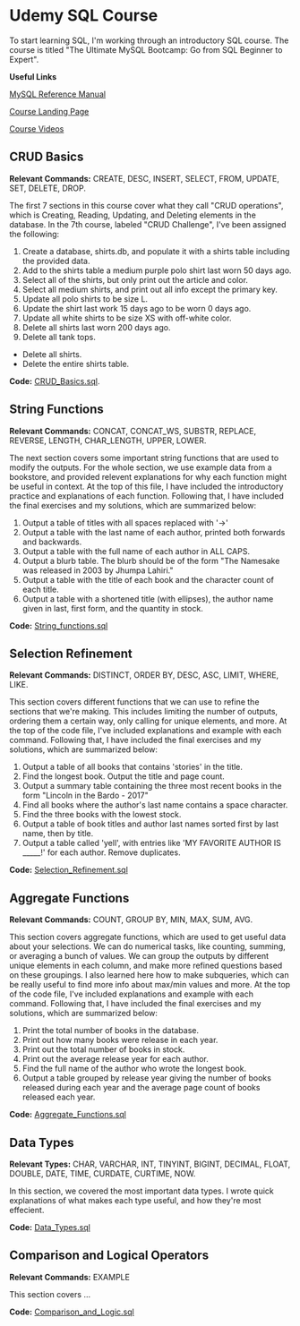 # Udemy SQL Course

To start learning SQL, I'm working through an introductory SQL course. The course is titled "The Ultimate MySQL Bootcamp: Go from SQL Beginner to Expert".

**Useful Links**

[MySQL Reference Manual](https://dev.mysql.com/doc/refman/8.0/en/char.html)

[Course Landing Page](https://www.udemy.com/course/the-ultimate-mysql-bootcamp-go-from-sql-beginner-to-expert/)

[Course Videos](https://www.udemy.com/course/the-ultimate-mysql-bootcamp-go-from-sql-beginner-to-expert/learn/lecture/34511736#overview)

## CRUD Basics

**Relevant Commands:** CREATE, DESC, INSERT, SELECT, FROM, UPDATE, SET, DELETE, DROP.

The first 7 sections in this course cover what they call "CRUD operations", which is Creating, Reading, Updating, and Deleting elements in the database. In the 7th course, labeled "CRUD Challenge", I've been assigned the following:
 1. Create a database, shirts.db, and populate it with a shirts table including the provided data.
 2. Add to the shirts table a medium purple polo shirt last worn 50 days ago.
 3. Select all of the shirts, but only print out the article and color.
 4. Select all medium shirts, and print out all info except the primary key.
 5. Update all polo shirts to be size L.
 6. Update the shirt last work 15 days ago to be worn 0 days ago.
 7. Update all white shirts to be size XS with off-white color.
 8. Delete all shirts last worn 200 days ago.
 9. Delete all tank tops.
 - Delete all shirts.
 - Delete the entire shirts table.

**Code:** [CRUD_Basics.sql](https://github.com/superspysnake1/Udemy-SQL-Course/blob/c81bf36181fcaae221b4093f1d586118763f418d/CRUD_Basics.sql).

## String Functions

**Relevant Commands:** CONCAT, CONCAT_WS, SUBSTR, REPLACE, REVERSE, LENGTH, CHAR_LENGTH, UPPER, LOWER.

The next section covers some important string functions that are used to modify the outputs. For the whole section, we use example data from a bookstore, and provided relevent explanations for why each function might be useful in context. At the top of this file, I have included the introductory practice and explanations of each function. Following that, I have included the final exercises and my solutions, which are summarized below:
 1. Output a table of titles with all spaces replaced with '->'
 2. Output a table with the last name of each author, printed both forwards and backwards.
 3. Output a table with the full name of each author in ALL CAPS.
 4. Output a blurb table. The blurb should be of the form "The Namesake was released in 2003 by Jhumpa Lahiri."
 5. Output a table with the title of each book and the character count of each title.
 6. Output a table with a shortened title (with ellipses), the author name given in last, first form, and the quantity in stock.

**Code:** [String_functions.sql](https://github.com/superspysnake1/Udemy-SQL-Course/blob/c81bf36181fcaae221b4093f1d586118763f418d/String_Functions.sql)

## Selection Refinement

**Relevant Commands:** DISTINCT, ORDER BY, DESC, ASC, LIMIT, WHERE, LIKE.

This section covers different functions that we can use to refine the sections that we're making. This includes limiting the number of outputs, ordering them a certain way, only calling for unique elements, and more. At the top of the code file, I've included explanations and example with each command. Following that, I have included the final exercises and my solutions, which are summarized below:
 1. Output a table of all books that contains 'stories' in the title.
 2. Find the longest book. Output the title and page count.
 3. Output a summary table containing the three most recent books in the form "Lincoln in the Bardo - 2017"
 4. Find all books where the author's last name contains a space character.
 5. Find the three books with the lowest stock.
 6. Output a table of book titles and author last names sorted first by last name, then by title.
 7. Output a table called 'yell', with entries like 'MY FAVORITE AUTHOR IS _____!' for each author. Remove duplicates.

**Code:** [Selection_Refinement.sql](https://github.com/superspysnake1/Udemy-SQL-Course/blob/c81bf36181fcaae221b4093f1d586118763f418d/Selection_Refinement.sql)

## Aggregate Functions

**Relevant Commands:** COUNT, GROUP BY, MIN, MAX, SUM, AVG.

This section covers aggregate functions, which are used to get useful data about your selections. We can do numerical tasks, like counting, summing, or averaging a bunch of values. We can group the outputs by different unique elements in each column, and make more refined questions based on these groupings. I also learned here how to make subqueries, which can be really useful to find more info about max/min values and more. At the top of the code file, I've included explanations and example with each command. Following that, I have included the final exercises and my solutions, which are summarized below:
 1. Print the total number of books in the database.
 2. Print out how many books were release in each year.
 3. Print out the total number of books in stock.
 4. Print out the average release year for each author.
 5. Find the full name of the author who wrote the longest book.
 6. Output a table grouped by release year giving the number of books released during each year and the average page count of books released each year.

**Code:** [Aggregate_Functions.sql](https://github.com/superspysnake1/Udemy-SQL-Course/blob/c81bf36181fcaae221b4093f1d586118763f418d/Aggregate_Functions.sql)

## Data Types

**Relevant Types:** CHAR, VARCHAR, INT, TINYINT, BIGINT, DECIMAL, FLOAT, DOUBLE, DATE, TIME, CURDATE, CURTIME, NOW.

In this section, we covered the most important data types. I wrote quick explanations of what makes each type useful, and how they're most effecient. 

**Code:** [Data_Types.sql](https://github.com/superspysnake1/Udemy-SQL-Course/blob/6adbacbf9f299f420f33b60b07f3cdc0cfbcfb8a/Data_Types.sql)

## Comparison and Logical Operators

**Relevant Commands:** EXAMPLE

This section covers ...

**Code:** [Comparison_and_Logic.sql]()
